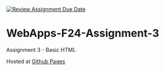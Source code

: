 [![Review Assignment Due Date](https://classroom.github.com/assets/deadline-readme-button-24ddc0f5d75046c5622901739e7c5dd533143b0c8e959d652212380cedb1ea36.svg)](https://classroom.github.com/a/qJp_9AXf)
# WebApps-F24-Assignment-3
Assignment 3 - Basic HTML


Hosted at [Github Pages](https://44-563-web-apps-s24.github.io/44563-webapps-s24-assignment3-s571487/)
